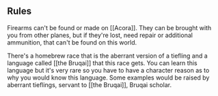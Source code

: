 ## **Rules**
Firearms can't be found or made on [[Acora]]. They can be brought with you from other planes, but if they're lost, need repair or additional ammunition, that can't be found on this world.

There's a homebrew race that is the aberrant version of a tiefling and a language called [[the Bruqai]] that this race gets. You can learn this language but it's very rare so you have to have a character reason as to why you would know this language. Some examples would be raised by aberrant tieflings, servant to [[the Bruqai]], Bruqai scholar. 